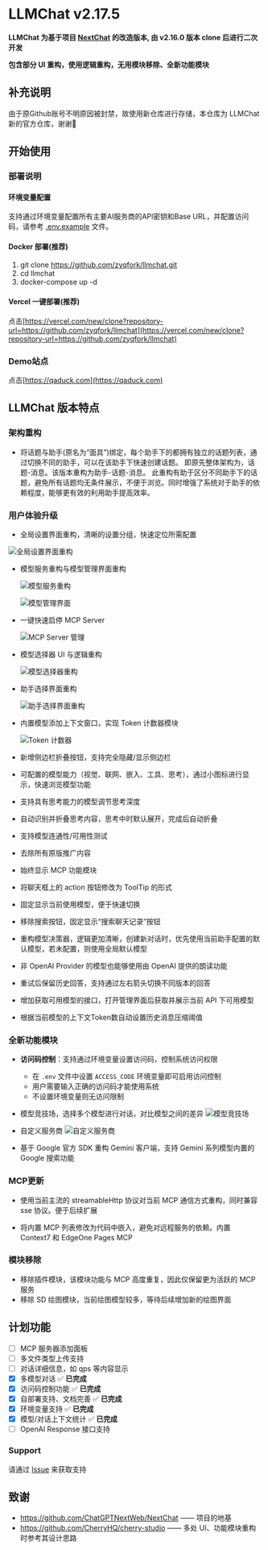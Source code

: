 # LLMChat v2.17.5

**LLMChat 为基于项目 [NextChat](https://github.com/ChatGPTNextWeb/NextChat) 的改造版本, 由 v2.16.0 版本 clone 后进行二次开发**

**包含部分 UI 重构，使用逻辑重构，无用模块移除、全新功能模块**

## 补充说明

由于原Github账号不明原因被封禁，故使用新仓库进行存储，本仓库为 LLMChat 新的官方仓库，谢谢🙏

## 开始使用

### 部署说明

#### 环境变量配置

支持通过环境变量配置所有主要AI服务商的API密钥和Base URL，并配置访问码，请参考 [.env.example](.env.example) 文件。

#### Docker 部署(推荐)

1. git clone https://github.com/zyqfork/llmchat.git
2. cd llmchat
3. docker-compose up -d

#### Vercel 一键部署(推荐)

点击[https://vercel.com/new/clone?repository-url=https://github.com/zyqfork/llmchat](https://vercel.com/new/clone?repository-url=https://github.com/zyqfork/llmchat)

### Demo站点

点击[https://qaduck.com](https://qaduck.com)

## LLMChat 版本特点

### 架构重构

- 将话题与助手(原名为“面具”)绑定，每个助手下的都拥有独立的话题列表，通过切换不同的助手，可以在该助手下快速创建话题。
  即原先整体架构为，话题-消息。该版本重构为助手-话题-消息。
  此重构有助于区分不同助手下的话题，避免所有话题均无条件展示，不便于浏览。同时增强了系统对于助手的依赖程度，能够更有效的利用助手提高效率。

### 用户体验升级

- 全局设置界面重构，清晰的设置分组，快速定位所需配置

![全局设置界面重构](docs/images/readme/settings-ui-refactor.png)

- 模型服务重构与模型管理界面重构

  ![模型服务重构](docs/images/readme/model-service-refactor.png)

  ![模型管理界面](docs/images/readme/model-management-ui.png)

- 一键快速启停 MCP Server

  ![MCP Server 管理](docs/images/readme/mcp-server-management.png)

- 模型选择器 UI 与逻辑重构

  ![模型选择器重构](docs/images/readme/model-selector-refactor.png)

- 助手选择界面重构

  ![助手选择界面重构](docs/images/readme/assistant-selector-refactor.png)

- 内置模型添加上下文窗口，实现 Token 计数器模块

  ![Token 计数器](docs/images/readme/token-calculate.png)

- 新增侧边栏折叠按钮，支持完全隐藏/显示侧边栏
- 可配置的模型能力（视觉、联网、嵌入、工具、思考），通过小图标进行显示，快速浏览模型功能
- 支持具有思考能力的模型调节思考深度
- 自动识别并折叠思考内容，思考中时默认展开，完成后自动折叠
- 支持模型连通性/可用性测试
- 去除所有原版推广内容
- 始终显示 MCP 功能模块
- 将聊天框上的 action 按钮修改为 ToolTip 的形式
- 固定显示当前使用模型，便于快速切换
- 移除搜索按钮，固定显示“搜索聊天记录”按钮
- 重构模型决策器，逻辑更加清晰，创建新对话时，优先使用当前助手配置的默认模型，若未配置，则使用全局默认模型
- 非 OpenAI Provider 的模型也能够使用由 OpenAI 提供的朗读功能
- 重试后保留历史回答，支持通过左右箭头切换不同版本的回答
- 增加获取可用模型的接口，打开管理界面后获取并展示当前 API 下可用模型
- 根据当前模型的上下文Token数自动设置历史消息压缩阈值

### 全新功能模块

- **访问码控制**：支持通过环境变量设置访问码，控制系统访问权限
  - 在 `.env` 文件中设置 `ACCESS_CODE` 环境变量即可启用访问控制
  - 用户需要输入正确的访问码才能使用系统
  - 不设置环境变量则无访问限制

- 模型竞技场，选择多个模型进行对话，对比模型之间的差异
  ![模型竞技场](docs/images/readme/multi-model-arena.png)

- 自定义服务商
  ![自定义服务商](docs/images/readme/custom-provider.png)

- 基于 Google 官方 SDK 重构 Gemini 客户端，支持 Gemini 系列模型内置的 Google 搜索功能

### MCP更新

- 使用当前主流的 streamableHttp 协议对当前 MCP 通信方式重构，同时兼容 sse 协议。便于后续扩展

- 将内置 MCP 列表修改为代码中嵌入，避免对远程服务的依赖。内置 Context7 和 EdgeOne Pages MCP

### 模块移除

- 移除插件模块，该模块功能与 MCP 高度重复，因此仅保留更为活跃的 MCP 服务
- 移除 SD 绘图模块，当前绘图模型较多，等待后续增加新的绘图界面

## 计划功能

- [ ] MCP 服务器添加面板
- [ ] 多文件类型上传支持
- [ ] 对话详细信息，如 qps 等内容显示
- [x] 多模型对话 ✅ **已完成**
- [x] 访问码控制功能 ✅ **已完成**
- [x] 自部署支持、文档完善 ✅ **已完成**
- [x] 环境变量支持 ✅ **已完成**
- [x] 模型/对话上下文统计 ✅ **已完成**
- [ ] OpenAI Response 接口支持

### Support

请通过 [Issue](https://github.com/zyqfork/llmchat/issues) 来获取支持

## 致谢

- https://github.com/ChatGPTNextWeb/NextChat —— 项目的地基
- https://github.com/CherryHQ/cherry-studio —— 多处 UI、功能模块重构时参考其设计思路
